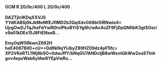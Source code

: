 #### GCM R 20/0c/400 L 20/0c/400
**DAZTjlclKDqXXVJS**<br/>**YYdKABSj0kJkMeMfEJflMD2b2QqXdvG68bt5IRNwie4=**<br/>**UjrgOwDJTqJheFdYwRDtvIPkxBYiSYg6h/wAx4oZF9FjDpQNfibK3gtSOor/v9a01kDEs15J8FtENseB...**<br/><br/>
**Emy0qW5RkwnZ692H**<br/>**heE40878iIO+cU++DdINi9qYIJbyZ89HZ09dz4pF5fc=**<br/>**XP2VKeRTL1Wj8bSO+ltdwJffY/bNqGU7ANDcljB8wWsntQkWw2oaSTlnhgvv4epxWak6ylAw8YEpVwRx...**